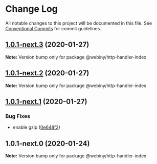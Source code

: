 # Change Log

All notable changes to this project will be documented in this file.
See [Conventional Commits](https://conventionalcommits.org) for commit guidelines.

## [1.0.1-next.3](https://github.com/webiny/webiny-js/compare/@webiny/http-handler-index@1.0.1-next.2...@webiny/http-handler-index@1.0.1-next.3) (2020-01-27)

**Note:** Version bump only for package @webiny/http-handler-index





## [1.0.1-next.2](https://github.com/webiny/webiny-js/compare/@webiny/http-handler-index@1.0.1-next.1...@webiny/http-handler-index@1.0.1-next.2) (2020-01-27)

**Note:** Version bump only for package @webiny/http-handler-index





## [1.0.1-next.1](https://github.com/webiny/webiny-js/compare/@webiny/http-handler-index@1.0.1-next.0...@webiny/http-handler-index@1.0.1-next.1) (2020-01-27)


### Bug Fixes

* enable gzip ([0e648f2](https://github.com/webiny/webiny-js/commit/0e648f27572603e956fc614eddda2b68cdf53e42))





## 1.0.1-next.0 (2020-01-24)

**Note:** Version bump only for package @webiny/http-handler-index
